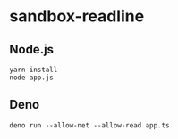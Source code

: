 # sandbox-readline

## Node.js

```
yarn install
node app.js
```

## Deno

```
deno run --allow-net --allow-read app.ts
```
